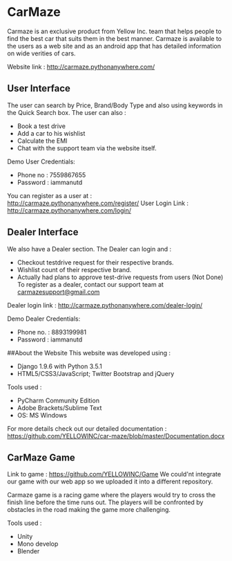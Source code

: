 # CarMaze

Carmaze is an exclusive product from Yellow Inc. team that helps people to find the best car that suits them in the best manner. Carmaze is available to the users as a web site and as an android app that has detailed information on wide verities of cars. 

Website link : http://carmaze.pythonanywhere.com/ 

## User Interface

The user can search by Price, Brand/Body Type and also using keywords in the Quick Search box.
The user can also :
  - Book a test drive
  - Add a car to his wishlist
  - Calculate the EMI
  - Chat with the support team via the website itself.

Demo User Credentials:
 - Phone no : 7559867655
 - Password : iammanutd
  
You can register as a user at : http://carmaze.pythonanywhere.com/register/
User Login Link : http://carmaze.pythonanywhere.com/login/

## Dealer Interface
We also have a Dealer section.
The Dealer can login and :
  - Checkout testdrive request for their respective brands.
  - Wishlist count of their respective brand.
  - Actually had plans to approve test-drive requests from users (Not Done)
To register as a dealer, contact our support team at carmazesupport@gmail.com

Dealer login link : http://carmaze.pythonanywhere.com/dealer-login/ 

Demo Dealer Credentials:
 - Phone no. : 8893199981
 - Password : iammanutd

##About the Website
This website was developed using :
  - Django 1.9.6 with Python 3.5.1
  - HTML5/CSS3/JavaScript; Twitter Bootstrap and jQuery

Tools used :
  - PyCharm Community Edition
  - Adobe Brackets/Sublime Text
  - OS: MS Windows

For more details check out our detailed documentation : https://github.com/YELLOWINC/car-maze/blob/master/Documentation.docx

## CarMaze Game

Link to game : https://github.com/YELLOWINC/Game 
We could'nt integrate our game with our web app so we uploaded it into a different repository.

Carmaze game is a racing game where the players would try to cross the finish line before the time runs out. The players will be confronted by obstacles in the road making the game more challenging.

Tools used :
  - Unity
  - Mono develop
  - Blender
